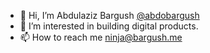 - 👋 Hi, I’m Abdulaziz Bargush <a href="https://twitter.com/abdobargush" target="_blank">@abdobargush</a>
- 👀 I’m interested in building digital products.
- 📫 How to reach me <a href="mailto:ninja@bargush.me">ninja@bargush.me</a>

<!---
abdobargush/abdobargush is a ✨ special ✨ repository because its `README.md` (this file) appears on your GitHub profile.
You can click the Preview link to take a look at your changes.
--->
